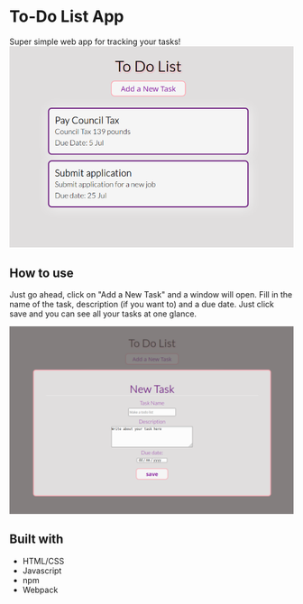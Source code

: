 # To-Do List App

Super simple web app for tracking your tasks!
![tasks screenshot](https://raw.githubusercontent.com/annaaleksandra/todolist/master/Screenshot_2020-07-23%20Screenshot(2).png)

## How to use
Just go ahead, click on "Add a New Task" and a window will open. Fill in the name of the task, description (if you want to) and a due date. Just click save and you can see all your tasks at one glance.

![add new task](https://raw.githubusercontent.com/annaaleksandra/todolist/master/Screenshot_2020-07-23%20Screenshot(1).png)

## Built with

* HTML/CSS
* Javascript
* npm
* Webpack
